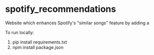 # spotify_recommendations

Website which enhances Spotify's "similar songs" feature by adding a 

To run locally:
1. pip install requirements.txt
2. npm install package.json
